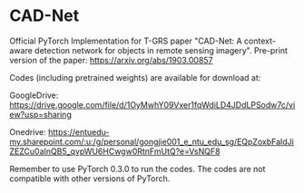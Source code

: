 # CAD-Net

Official PyTorch Implementation for T-GRS paper "CAD-Net: A context-aware detection network for objects in remote sensing imagery". 
Pre-print version of the paper: https://arxiv.org/abs/1903.00857

Codes (including pretrained weights) are available for download at: 

GoogleDrive: https://drive.google.com/file/d/1OyMwhY09Vxer1fqWdiLD4JDdLPSodw7c/view?usp=sharing

Onedrive: https://entuedu-my.sharepoint.com/:u:/g/personal/gongjie001_e_ntu_edu_sg/EQpZoxbFaIdJiZEZCu0aInQB5_qvpWU6HCwgw0RtnFmUtQ?e=VsNQF8

Remember to use PyTorch 0.3.0 to run the codes. The codes are not compatible with other versions of PyTorch.
